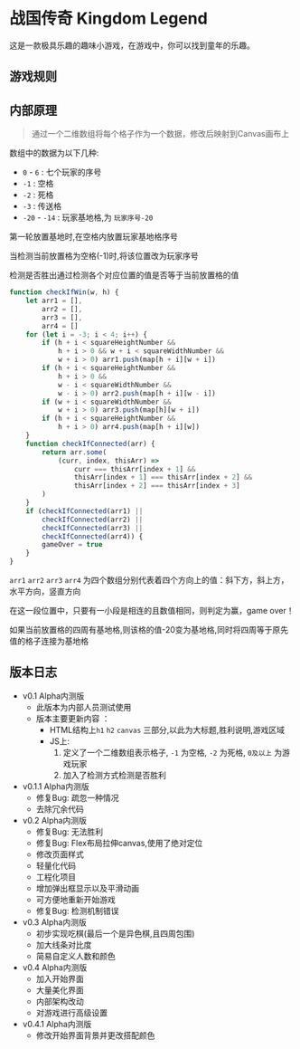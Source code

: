 # 战国传奇 Kingdom Legend

这是一款极具乐趣的趣味小游戏，在游戏中，你可以找到童年的乐趣。

## 游戏规则

## 内部原理

> 通过一个二维数组将每个格子作为一个数据，修改后映射到Canvas画布上

数组中的数据为以下几种:

- `0` - `6` : 七个玩家的序号
- `-1` : 空格
- `-2` : 死格
- `-3` : 传送格
- `-20` - `-14` : 玩家基地格,为 `玩家序号-20`

第一轮放置基地时,在空格内放置玩家基地格序号

当检测当前放置格为空格(-1)时,将该位置改为玩家序号

检测是否胜出通过检测各个对应位置的值是否等于当前放置格的值

```javascript
function checkIfWin(w, h) {
	let arr1 = [],
		arr2 = [],
		arr3 = [],
		arr4 = []
	for (let i = -3; i < 4; i++) {
		if (h + i < squareHeightNumber &&
            h + i > 0 && w + i < squareWidthNumber &&
            w + i > 0) arr1.push(map[h + i][w + i])
		if (h + i < squareHeightNumber &&
            h + i > 0 &&
            w - i < squareWidthNumber &&
            w - i > 0) arr2.push(map[h + i][w - i])
		if (w + i < squareWidthNumber &&
            w + i > 0) arr3.push(map[h][w + i])
		if (h + i < squareHeightNumber &&
            h + i > 0) arr4.push(map[h + i][w])
	}
	function checkIfConnected(arr) {
		return arr.some(
			(curr, index, thisArr) =>
				curr === thisArr[index + 1] &&
				thisArr[index + 1] === thisArr[index + 2] &&
				thisArr[index + 2] === thisArr[index + 3]
		)
	}
	if (checkIfConnected(arr1) ||
        checkIfConnected(arr2) ||
        checkIfConnected(arr3) ||
        checkIfConnected(arr4)) {
		gameOver = true
	}
}
```

`arr1` `arr2` `arr3` `arr4` 为四个数组分别代表着四个方向上的值：斜下方，斜上方，水平方向，竖直方向

在这一段位置中，只要有一小段是相连的且数值相同，则判定为赢，game over！

如果当前放置格的四周有基地格,则该格的值-20变为基地格,同时将四周等于原先值的格子连接为基地格

## 版本日志

- v0.1 Alpha内测版
	- 此版本为内部人员测试使用
	- 版本主要更新内容 ：
		- HTML结构上`h1` `h2` `canvas` 三部分,以此为大标题,胜利说明,游戏区域
		- JS上:
			1. 定义了一个二维数组表示格子, `-1` 为空格, `-2` 为死格, `0及以上` 为游戏玩家
			2. 加入了检测方式检测是否胜利
- v0.1.1 Alpha内测版
	- 修复Bug: 疏忽一种情况
	- 去除冗余代码
- v0.2 Alpha内测版
	- 修复Bug: 无法胜利
	- 修复Bug: Flex布局拉伸canvas,使用了绝对定位
	- 修改页面样式
	- 轻量化代码
	- 工程化项目
	- 增加弹出框显示以及平滑动画
	- 可方便地重新开始游戏
	- 修复Bug: 检测机制错误
- v0.3 Alpha内测版
	- 初步实现吃棋(最后一个是异色棋,且四周包围)
	- 加大线条对比度
	- 简易自定义人数和颜色
- v0.4 Alpha内测版
	- 加入开始界面
	- 大量美化界面
	- 内部架构改动
	- 对游戏进行高级设置
- v0.4.1 Alpha内测版
	- 修改开始界面背景并更改搭配颜色


